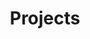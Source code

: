 ---
layout: projects
title: Projects
show_collection: projects
description: >
  A collection of hardware & software projects that I work on during my graduation.
menu: true
order: 6
---
